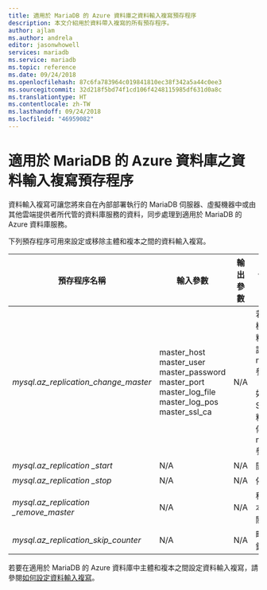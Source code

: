 ```yaml
---
title: 適用於 MariaDB 的 Azure 資料庫之資料輸入複寫預存程序
description: 本文介紹用於資料帶入複寫的所有預存程序。
author: ajlam
ms.author: andrela
editor: jasonwhowell
services: mariadb
ms.service: mariadb
ms.topic: reference
ms.date: 09/24/2018
ms.openlocfilehash: 87c6fa783964c019841810ec38f342a5a44c0ee3
ms.sourcegitcommit: 32d218f5bd74f1cd106f4248115985df631d0a8c
ms.translationtype: HT
ms.contentlocale: zh-TW
ms.lasthandoff: 09/24/2018
ms.locfileid: "46959082"
---
```

# <a name="azure-database-for-mariadb-data-in-replication-stored-procedures"></a>適用於 MariaDB 的 Azure 資料庫之資料輸入複寫預存程序

資料輸入複寫可讓您將來自在內部部署執行的 MariaDB 伺服器、虛擬機器中或由其他雲端提供者所代管的資料庫服務的資料，同步處理到適用於 MariaDB 的 Azure 資料庫服務。

下列預存程序可用來設定或移除主體和複本之間的資料輸入複寫。

|**預存程序名稱**|**輸入參數**|**輸出參數**|**使用方式注意事項**|
|-----|-----|-----|-----|
|*mysql.az_replication_change_master*|master_host<br/>master_user<br/>master_password<br/>master_port<br/>master_log_file<br/>master_log_pos<br/>master_ssl_ca|N/A|若要使用 SSL 模式傳送資料，將 CA 憑證的內容傳入 master_ssl_ca 參數。 </br><br>如果不使用 SSL 傳輸資料，將空字串傳入 master_ssl_ca 參數。|
|*mysql.az_replication _start*|N/A|N/A|開始複寫。|
|*mysql.az_replication _stop*|N/A|N/A|停止複寫。|
|*mysql.az_replication _remove_master*|N/A|N/A|移除主體與複本之間的複寫關聯性。|
|*mysql.az_replication_skip_counter*|N/A|N/A|略過一個複寫錯誤。|

若要在適用於 MariaDB 的 Azure 資料庫中主體和複本之間設定資料輸入複寫，請參閱[如何設定資料輸入複寫](howto-data-in-replication.md)。